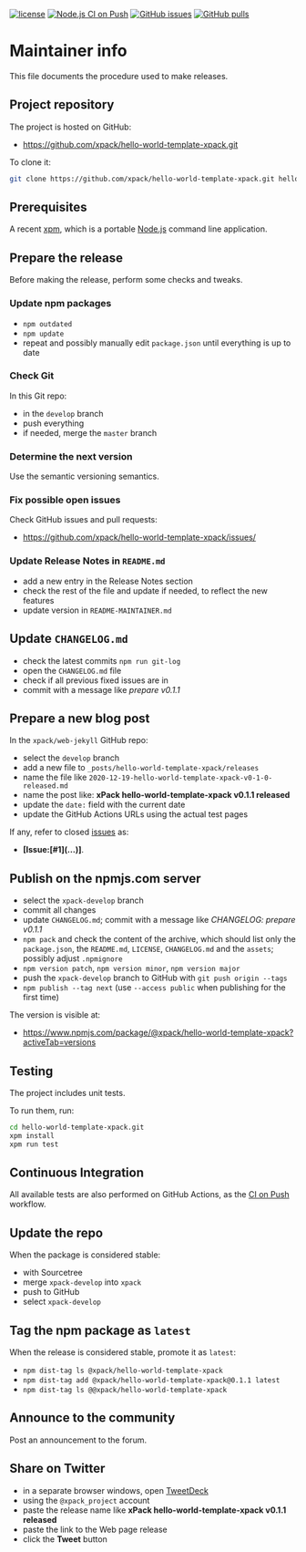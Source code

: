 [![license](https://img.shields.io/github/license/xpack/hello-world-template-xpack)](https://github.com/xpack/hello-world-template-xpack/blob/xpack/LICENSE)
[![Node.js CI on Push](https://github.com/xpack/hello-world-template-xpack/actions/workflows/CI.yml/badge.svg)](https://github.com/xpack/hello-world-template-xpack/actions/workflows/CI.yml)
[![GitHub issues](https://img.shields.io/github/issues/xpack/hello-world-template-xpack.svg)](https://github.com/xpack/hello-world-template-xpack/issues/)
[![GitHub pulls](https://img.shields.io/github/issues-pr/xpack/hello-world-template-xpack.svg)](https://github.com/xpack/hello-world-template-xpack/pulls/)

# Maintainer info

This file documents the procedure used to make releases.

## Project repository

The project is hosted on GitHub:

- <https://github.com/xpack/hello-world-template-xpack.git>

To clone it:

```sh
git clone https://github.com/xpack/hello-world-template-xpack.git hello-world-template-xpack.git
```

## Prerequisites

A recent [xpm](https://xpack.github.io/xpm/), which is a portable
[Node.js](https://nodejs.org/) command line application.

## Prepare the release

Before making the release, perform some checks and tweaks.

### Update npm packages

- `npm outdated`
- `npm update`
- repeat and possibly manually edit `package.json` until everything is
  up to date

### Check Git

In this Git repo:

- in the `develop` branch
- push everything
- if needed, merge the `master` branch

### Determine the next version

Use the semantic versioning semantics.

### Fix possible open issues

Check GitHub issues and pull requests:

- <https://github.com/xpack/hello-world-template-xpack/issues/>

### Update Release Notes in `README.md`

- add a new entry in the Release Notes section
- check the rest of the file and update if needed, to reflect the new features
- update version in `README-MAINTAINER.md`

## Update `CHANGELOG.md`

- check the latest commits `npm run git-log`
- open the `CHANGELOG.md` file
- check if all previous fixed issues are in
- commit with a message like _prepare v0.1.1_

## Prepare a new blog post

In the `xpack/web-jekyll` GitHub repo:

- select the `develop` branch
- add a new file to `_posts/hello-world-template-xpack/releases`
- name the file like `2020-12-19-hello-world-template-xpack-v0-1-0-released.md`
- name the post like: **xPack hello-world-template-xpack v0.1.1 released**
- update the `date:` field with the current date
- update the GitHub Actions URLs using the actual test pages

If any, refer to closed
[issues](https://github.com/xpack/hello-world-template-xpack/issues/)
as:

- **[Issue:\[#1\]\(...\)]**.

## Publish on the npmjs.com server

- select the `xpack-develop` branch
- commit all changes
- update `CHANGELOG.md`; commit with a message like _CHANGELOG: prepare v0.1.1_
- `npm pack` and check the content of the archive, which should list
  only the `package.json`, the `README.md`, `LICENSE`, `CHANGELOG.md`
  and the `assets`; possibly adjust `.npmignore`
- `npm version patch`, `npm version minor`, `npm version major`
- push the `xpack-develop` branch to GitHub with `git push origin --tags`
- `npm publish --tag next` (use `--access public` when publishing for
  the first time)

The version is visible at:

- <https://www.npmjs.com/package/@xpack/hello-world-template-xpack?activeTab=versions>

## Testing

The project includes unit tests.

To run them, run:

```sh
cd hello-world-template-xpack.git
xpm install
xpm run test
```

## Continuous Integration

All available tests are also performed on GitHub Actions, as the
[CI on Push](https://github.com/xpack/hello-world-template-xpack/actions?query=workflow%3A%22CI+on+Push%22)
workflow.

## Update the repo

When the package is considered stable:

- with Sourcetree
- merge `xpack-develop` into `xpack`
- push to GitHub
- select `xpack-develop`

## Tag the npm package as `latest`

When the release is considered stable, promote it as `latest`:

- `npm dist-tag ls @xpack/hello-world-template-xpack`
- `npm dist-tag add @xpack/hello-world-template-xpack@0.1.1 latest`
- `npm dist-tag ls @@xpack/hello-world-template-xpack`

## Announce to the community

Post an announcement to the forum.

## Share on Twitter

- in a separate browser windows, open [TweetDeck](https://tweetdeck.twitter.com/)
- using the `@xpack_project` account
- paste the release name like **xPack hello-world-template-xpack v0.1.1 released**
- paste the link to the Web page release
- click the **Tweet** button

